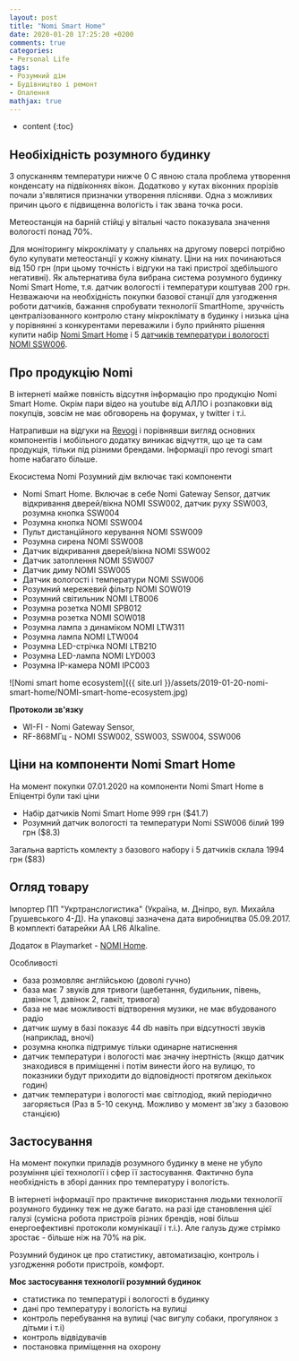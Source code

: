 ```yaml
---
layout: post
title: "Nomi Smart Home"
date: 2020-01-20 17:25:20 +0200
comments: true
categories:
- Personal Life
tags:
- Розумний дім
- Будівництво і ремонт
- Опалення
mathjax: true
---
```


* content
{:toc}

## Необіхідність розумного будинку
  
  З опусканням температури нижче 0 С явною стала проблема утворення конденсату на підвіконнях вікон. Додатково у кутах віконних прорізів почали з'являтися призначки утворення плісняви. Одна з можливих причин цього є підвищенна вологість і так звана точка роси. 


  Метеостанція на барній стійці у вітальні часто показувала значення вологості понад 70%.


  Для моніторингу мікроклімату у спальнях на другому поверсі потрібно було купувати метеостанції у кожну кімнату. Ціни на них починаються від 150 грн (при цьому точність і відгуки на такі пристрої здебільшого негативні). Як альтернатива була вибрана система розумного будинку Nomi Smart Home, т.я. датчик вологості і температури коштував 200 грн. Незважаючи на необхідність покупки базової станції для узгодження роботи датчиків, бажання спробувати технології SmartHome, зручність централізованного контролю стану мікроклімату в будинку і низька ціна у порівнянні з конкурентами переважили і було прийнято рішення купити набір [Nomi Smart Home](http://nomi-electronics.com/catalog/gadzhety-2/nomi-smart-home/) і 5 [датчиків температури і вологості NOMI SSW006](http://nomi-electronics.com/catalog/gadzhety-2/datchik-vlazhnosti-i-temperatury-nomi-ssw006/).





## Про продукцію Nomi
  В інтернеті майже повність відсутня інформацію про продукцію Nomi Smart Home. Окрім пари відео на youtube від АЛЛО і розпаковки від покупців, зовсім не має обговорень на форумах, у twitter і т.і.

  Натрапивши на відгуки на [Revogi](https://www.revogi.com/) і порівнявши вигляд основних компонентів і мобільного додатку виникає відчуття, що це та сам продукція, тільки під різними брендами. Інформації про revogi smart home набагато більше.

  Екосистема Nomi Розумний дім включає такі компоненти
  *  Nomi Smart Home. Включає в себе Nomi Gateway Sensor, датчик відкривання дверей/вікна NOMI SSW002, датчик руху SSW003, розумна кнопка SSW004
  *  Розумна кнопка NOMI SSW004 
  *  Пульт дистанційного керування NOMI SSW009
  *  Розумна сирена NOMI SSW008
  *  Датчик відкривання дверей/вікна NOMI SSW002
  *  Датчик затоплення NOMI SSW007
  *  Датчик диму NOMI SSW005
  *  Датчик вологості і температури NOMI SSW006
  *  Розумний мережевий фільтр NOMI SOW019
  *  Розумний світильник NOMI LTB006
  *  Розумна розетка NOMI SPB012
  *  Розумна розетка NOMI SOW018
  *  Розумна лампа з динаміком NOMI LTW311
  *  Розумна лампа NOMI LTW004
  *  Розумна LED-стрічка NOMI LTB210
  *  Розумна LED-лампа NOMI LYD003
  *  Розумна IP-камера NOMI IPC003

  ![Nomi smart home ecosystem]({{ site.url }}/assets/2019-01-20-nomi-smart-home/NOMI-smart-home-ecosystem.jpg)


  __Протоколи зв'язку__
  *  WI-FI - Nomi Gateway Sensor, 
  *  RF-868МГц - NOMI SSW002, SSW003, SSW004, SSW006


## Ціни на компоненти Nomi Smart Home

  На момент покупки 07.01.2020 на компоненти Nomi Smart Home в Епіцентрі були такі ціни
  *  Набір датчиків Nomi Smart Home 999 грн ($41.7)
  *  Розумний датчик вологості та температури Nomi SSW006 білий 199 грн ($8.3)

  Загальна вартість комлекту з базового набору і 5 датчиків склала 1994 грн ($83)

## Огляд товару

  Імпортер ПП "Укртранслогистика" (Україна, м. Дніпро, вул. Михайла Грушевського 4-Д). На упаковці зазначена дата виробництва 05.09.2017. В комплекті батарейки AA LR6 Alkaline. 

  Додаток в Playmarket - [NOMI Home](https://play.google.com/store/apps/details?id=com.nomi.home&hl=uk).

  Особливості
  *  база розмовляє англійською (доволі гучно)
  *  база має 7 звуків для тривоги (щебетання, будильник, півень, дзвінок 1, дзвінок 2, гавкіт, тривога)
  *  база не має можливості відтворення музики, не має вбудованого радіо
  *  датчик шуму в базі показує 44 db навіть при відсутності звуків (наприклад, вночі)
  *  розумна кнопка підтримує тільки одинарне натиснення
  *  датчик температури і вологості має значну інертність (якщо датчик знаходився в приміщенні і потім винести його на вулицю, то показники будут приходити до відповідності протягом декількох годин)
  *  датчик температури і вологості має світлодіод, який періодично загоряється (Раз в 5-10 секунд. Можливо у момент зв'зку з базовою станцією)

## Застосування

  На момент покупки приладів розумного будинку в мене не убуло розуміння цієї технології і сфер її застосування. Фактично була необхідність в зборі данних про температуру і вологість.
  
  
  В інтернеті інформації про практичне використання людьми технології розумного будинку теж не дуже багато. на разі іде становлення цієї галузі (сумісна робота пристроїв різних брендів, нові більш енергоефективні протоколи комунікації і т.і.). Але галузь дуже стрімко зростає - більше ніж на 70% на рік.
  
  
  Розумний будинок це про статистику, автоматизацію, контроль і узгодження роботи пристроїв, комфорт.
  
  __Моє застосування технології розумний будинок__
  * статистика по температурі і вологості в будинку
  * дані про температуру і вологість на вулиці
  * контроль перебування на вулиці (час вигулу собаки, прогулянок з дітьми і т.і)
  * контроль відвідувачів
  * постановка приміщення на охорону
  
